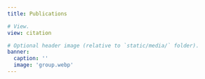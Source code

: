 ```yaml
---
title: Publications

# View.
view: citation

# Optional header image (relative to `static/media/` folder).
banner:
  caption: ''
  image: 'group.webp'
---
```

